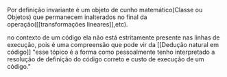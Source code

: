 Por definição invariante é um objeto de cunho matemático(Classe ou Objetos) que permanecem inalterados no final da operação([[transformações lineares]],etc).

no contexto de um código ela não está estritamente presente nas linhas de execução, pois é uma compreensão que pode vir da [[Dedução natural em código]] "esse tópico é a forma como pessoalmente tenho interpretado a resolução de definição do código correto e custo de execução de um código."

